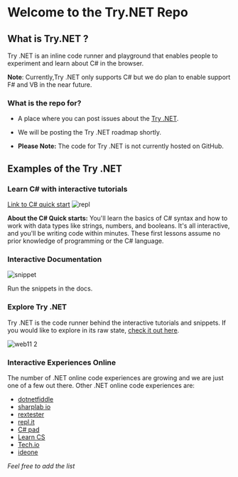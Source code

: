 # Welcome to the Try.NET Repo 

## What is Try.NET ?

Try .NET is an inline code runner and playground that enables people to experiment and learn about C# in the browser. 

**Note**: Currently,Try .NET only supports C# but we do plan to enable support F# and VB in the near future. 

### What is the repo for?
- A place where you can post issues about the [Try .NET](https://docs.microsoft.com/en-us/dotnet/api/system.datetime?view=netframework-4.7.2#invoke-constructors).

- We will be posting the Try .NET roadmap shortly. 
- **Please Note:** The code for Try .NET is not currently hosted on GitHub.  

## Examples of the Try .NET 

### Learn C# with interactive tutorials 

[Link to C# quick start](https://docs.microsoft.com/en-us/dotnet/csharp/quick-starts/)
![repl](https://user-images.githubusercontent.com/2546640/31154776-60fc3820-a877-11e7-9330-ba7cdaa7e639.gif)


**About the C# Quick starts:**  You'll learn the basics of C# syntax and how to work with data types like strings, numbers, and booleans. It's all interactive, and you'll be writing code within minutes. These first lessons assume no prior knowledge of programming or the C# language.

### Interactive Documentation 


![snippet](https://user-images.githubusercontent.com/2546640/31156287-a357ca5e-a881-11e7-88b9-100d09712a40.gif)

Run the snippets in the docs. 

### Explore Try .NET 

Try .NET is the code runner behind the interactive tutorials and snippets. If you would like to explore in its raw state, [check it out here](https://www.microsoft.com/net/platform/try-dotnet).

![web11 2](https://user-images.githubusercontent.com/2546640/48210733-f526a800-e345-11e8-9a1b-ba0beebbad3b.gif)



### Interactive Experiences Online
The number of .NET online code experiences are growing and we are just one of a few out there. Other .NET online code experiences are:

- [dotnetfiddle](https://dotnetfiddle.net/)
- [sharplab io](https://sharplab.io/)
- [rextester]( http://rextester.com/)
- [repl.it](https://repl.it/languages/csharp)
- [C# pad](https://csharppad.com/)
- [Learn CS](http://www.learncs.org/)
- [Tech.io](https://tech.io/snippet?l=csharp)
- [ideone](https://ideone.com/)

*Feel free to add the list*
